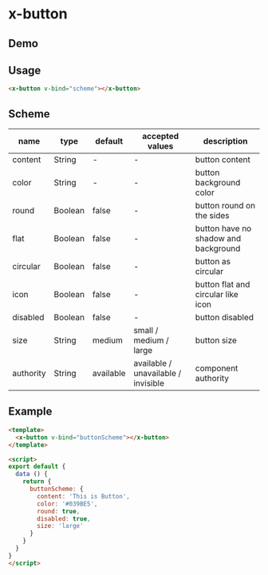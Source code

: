 # x-button


## Demo
<!-- STORY -->


## Usage
```html
<x-button v-bind="scheme"></x-button>
```


## Scheme
| name      | type    | default   | accepted values                     | description                          |
| --------- | ------- | --------- | ----------------------------------- | ------------------------------------ |
| content   | String  | -         | -                                   | button content                       |
| color     | String  | -         | -                                   | button background color              |
| round     | Boolean | false     | -                                   | button round on the sides            |
| flat      | Boolean | false     | -                                   | button have no shadow and background |
| circular  | Boolean | false     | -                                   | button as circular                   |
| icon      | Boolean | false     | -                                   | button flat and circular like icon   |
| disabled  | Boolean | false     | -                                   | button disabled                      |
| size      | String  | medium    | small / medium / large              | button size                          |
| authority | String  | available | available / unavailable / invisible | component authority                  |

## Example
```html
<template>
  <x-button v-bind="buttonScheme"></x-button>
</template>

<script>
export default {
  data () {
    return {
      buttonScheme: {
        content: 'This is Button',
        color: '#039BE5',
        round: true,
        disabled: true,
        size: 'large'
      }
    }
  }
}
</script>
```